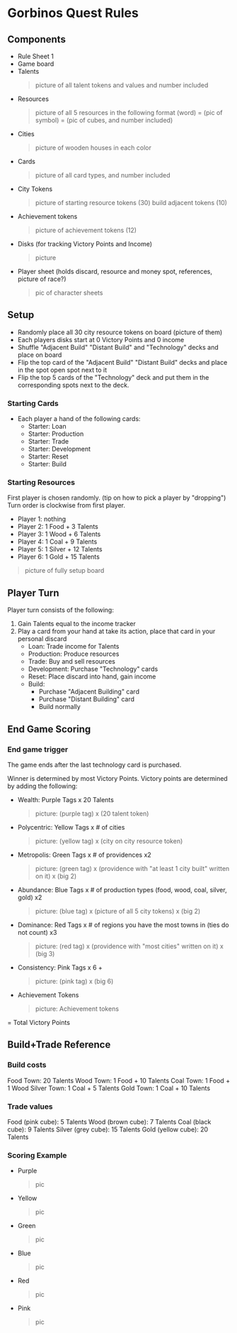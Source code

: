 # Gorbinos Quest Rules

## Components

- Rule Sheet 1
- Game board
- Talents
    > picture of all talent tokens and values and number included
- Resources
    > picture of all 5 resources in the following format (word) = (pic of symbol) = (pic of cubes, and number included)
- Cities
    > picture of wooden houses in each color
- Cards
    > picture of all card types, and number included
- City Tokens
    > picture of starting resource tokens (30) build adjacent tokens (10)
- Achievement tokens
    > picture of achievement tokens (12)
- Disks (for tracking Victory Points and Income)
    > picture
- Player sheet (holds discard, resource and money spot, references, picture of race?)
    > pic of character sheets

## Setup

- Randomly place all 30 city resource tokens on board (picture of them)
- Each players disks start at 0 Victory Points and 0 income
- Shuffle "Adjacent Build" "Distant Build" and "Technology" decks and place on board
- Flip the top card of the "Adjacent Build" "Distant Build" decks and place in the spot open spot next to it
- Flip the top 5 cards of the "Technology" deck and put them in the corresponding spots next to the deck.

### Starting Cards

- Each player a hand of the following cards:
  - Starter: Loan
  - Starter: Production
  - Starter: Trade
  - Starter: Development
  - Starter: Reset
  - Starter: Build

### Starting Resources

First player is chosen randomly. (tip on how to pick a player by "dropping") Turn order is clockwise from first player.

- Player 1: nothing
- Player 2: 1 Food + 3 Talents
- Player 3: 1 Wood + 6 Talents
- Player 4: 1 Coal + 9 Talents
- Player 5: 1 Silver + 12 Talents
- Player 6: 1 Gold + 15 Talents

> picture of fully setup board

## Player Turn

Player turn consists of the following:

1. Gain Talents equal to the income tracker
2. Play a card from your hand at take its action, place that card in your personal discard
   - Loan: Trade income for Talents
   - Production: Produce resources
   - Trade: Buy and sell resources
   - Development: Purchase "Technology" cards
   - Reset: Place discard into hand, gain income
   - Build:
     - Purchase "Adjacent Building" card
     - Purchase "Distant Building" card
     - Build normally

## End Game Scoring

### End game trigger

The game ends after the last technology card is purchased.

Winner is determined by most Victory Points. Victory points are determined by adding the following:

- Wealth: Purple Tags x 20 Talents
    > picture: (purple tag) x (20 talent token)
- Polycentric: Yellow Tags x # of cities
    > picture: (yellow tag) x (city on city resource token)
- Metropolis: Green Tags x # of providences x2
    > picture: (green tag) x (providence with "at least 1 city built" written on it) x (big 2)
- Abundance: Blue Tags x # of production types (food, wood, coal, silver, gold) x2
    > picture: (blue tag) x (picture of all 5 city tokens) x (big 2)
- Dominance: Red Tags x # of regions you have the most towns in (ties do not count) x3
    > picture: (red tag) x (providence with "most cities" written on it) x (big 3)
- Consistency: Pink Tags x 6 +
    > picture: (pink tag) x (big 6)
- Achievement Tokens
    > picture: Achievement tokens

= Total Victory Points

## Build+Trade Reference

### Build costs

Food Town: 20 Talents
Wood Town: 1 Food + 10 Talents
Coal Town: 1 Food + 1 Wood
Silver Town: 1 Coal + 5 Talents
Gold Town: 1 Coal + 10 Talents

### Trade values

Food (pink cube): 5 Talents
Wood (brown cube): 7 Talents
Coal (black cube): 9 Talents
Silver (grey cube): 15 Talents
Gold (yellow cube): 20 Talents

### Scoring Example

- Purple
    > pic
- Yellow
    > pic
- Green
    > pic
- Blue
    > pic
- Red
    > pic
- Pink
    > pic
